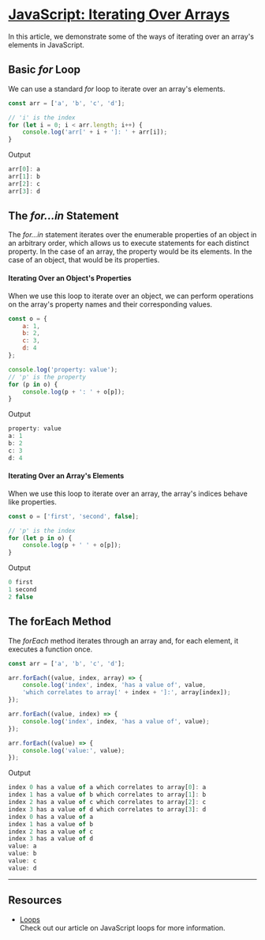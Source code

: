# [JavaScript: Iterating Over Arrays](https://www.hackerrank.com/challenges/js10-count-objects/topics)

In this article, we demonstrate some of the ways of iterating over an array's elements in JavaScript.

## Basic _for_ Loop
We can use a standard _for_ loop to iterate over an array's elements.

```js
const arr = ['a', 'b', 'c', 'd'];

// 'i' is the index
for (let i = 0; i < arr.length; i++) {
    console.log('arr[' + i + ']: ' + arr[i]);
}
```

Output
```js
arr[0]: a
arr[1]: b
arr[2]: c
arr[3]: d
```

## The _for...in_ Statement
The _for...in_ statement iterates over the enumerable properties of an object in an arbitrary order, which allows us to execute statements for each distinct property. In the case of an array, the property would be its elements. In the case of an object, that would be its properties.

#### Iterating Over an Object's Properties
When we use this loop to iterate over an object, we can perform operations on the array's property names and their corresponding values.

```js
const o = {
    a: 1,
    b: 2,
    c: 3,
    d: 4
};

console.log('property: value');
// 'p' is the property
for (p in o) {
    console.log(p + ': ' + o[p]);
}
```

Output
```js
property: value
a: 1
b: 2
c: 3
d: 4
```

#### Iterating Over an Array's Elements
When we use this loop to iterate over an array, the array's indices behave like properties.

```js
const o = ['first', 'second', false];

// 'p' is the index
for (let p in o) {
    console.log(p + ' ' + o[p]);
}
```

Output
```js
0 first
1 second
2 false
```

## The forEach Method
The _forEach_ method iterates through an array and, for each element, it executes a function once.

```js
const arr = ['a', 'b', 'c', 'd'];

arr.forEach((value, index, array) => {
    console.log('index', index, 'has a value of', value,
    'which correlates to array[' + index + ']:', array[index]);
});

arr.forEach((value, index) => {
    console.log('index', index, 'has a value of', value);
});

arr.forEach((value) => {
    console.log('value:', value);
});
```

Output
```js
index 0 has a value of a which correlates to array[0]: a
index 1 has a value of b which correlates to array[1]: b
index 2 has a value of c which correlates to array[2]: c
index 3 has a value of d which correlates to array[3]: d
index 0 has a value of a
index 1 has a value of b
index 2 has a value of c
index 3 has a value of d
value: a
value: b
value: c
value: d
```

---

## Resources
- [Loops](https://www.hackerrank.com/topics/javascript-loops/)  
Check out our article on JavaScript loops for more information.